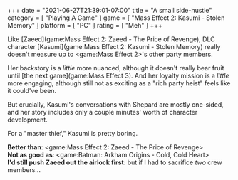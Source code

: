 +++
date = "2021-06-27T21:39:01-07:00"
title = "A small side-hustle"
category = [ "Playing A Game" ]
game = [ "Mass Effect 2: Kasumi - Stolen Memory" ]
platform = [ "PC" ]
rating = [ "Meh" ]
+++

Like [Zaeed](game:Mass Effect 2: Zaeed - The Price of Revenge), DLC character [Kasumi](game:Mass Effect 2: Kasumi - Stolen Memory) really doesn't measure up to <game:Mass Effect 2>'s other party members.

Her backstory is a <i>little</i> more nuanced, although it doesn't really bear fruit until [the next game](game:Mass Effect 3).  And her loyalty mission is a <i>little</i> more engaging, although still not as exciting as a "rich party heist" feels like it could've been.

But crucially, Kasumi's conversations with Shepard are mostly one-sided, and her story includes only a couple minutes' worth of character development.

For a "master thief," Kasumi is pretty boring.

<b>Better than</b>: <game:Mass Effect 2: Zaeed - The Price of Revenge>  
<b>Not as good as</b>: <game:Batman: Arkham Origins - Cold, Cold Heart>  
<b>I'd still push Zaeed out the airlock first</b>: but if I had to sacrifice <i>two</i> crew members...
